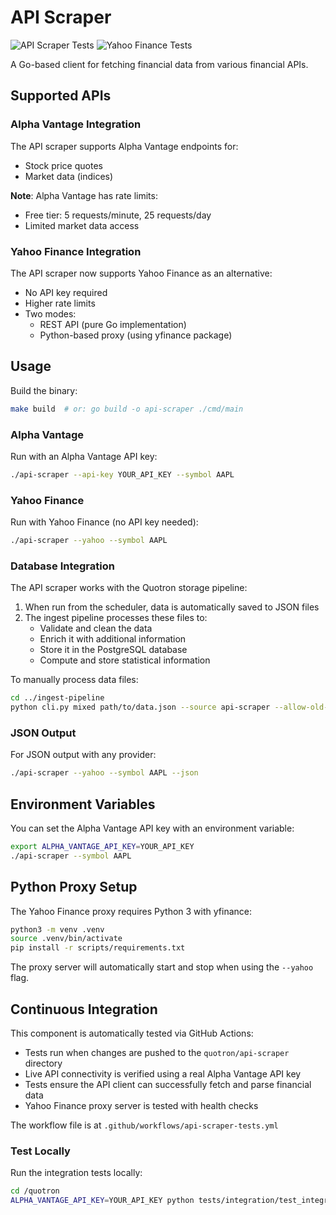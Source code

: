 # API Scraper

![API Scraper Tests](https://github.com/we-be/tiny-ria/actions/workflows/api-scraper-tests.yml/badge.svg)
![Yahoo Finance Tests](https://github.com/we-be/tiny-ria/actions/workflows/yahoo-finance-tests.yml/badge.svg)

A Go-based client for fetching financial data from various financial APIs.

## Supported APIs

### Alpha Vantage Integration

The API scraper supports Alpha Vantage endpoints for:
- Stock price quotes
- Market data (indices)

**Note**: Alpha Vantage has rate limits:
- Free tier: 5 requests/minute, 25 requests/day
- Limited market data access

### Yahoo Finance Integration

The API scraper now supports Yahoo Finance as an alternative:
- No API key required
- Higher rate limits
- Two modes:
  - REST API (pure Go implementation)
  - Python-based proxy (using yfinance package)

## Usage

Build the binary:
```bash
make build  # or: go build -o api-scraper ./cmd/main
```

### Alpha Vantage

Run with an Alpha Vantage API key:
```bash
./api-scraper --api-key YOUR_API_KEY --symbol AAPL
```

### Yahoo Finance

Run with Yahoo Finance (no API key needed):
```bash
./api-scraper --yahoo --symbol AAPL
```

### Database Integration

The API scraper works with the Quotron storage pipeline:

1. When run from the scheduler, data is automatically saved to JSON files
2. The ingest pipeline processes these files to:
   - Validate and clean the data
   - Enrich it with additional information
   - Store it in the PostgreSQL database
   - Compute and store statistical information

To manually process data files:
```bash
cd ../ingest-pipeline
python cli.py mixed path/to/data.json --source api-scraper --allow-old-data
```

### JSON Output

For JSON output with any provider:
```bash
./api-scraper --yahoo --symbol AAPL --json
```

## Environment Variables

You can set the Alpha Vantage API key with an environment variable:
```bash
export ALPHA_VANTAGE_API_KEY=YOUR_API_KEY
./api-scraper --symbol AAPL
```

## Python Proxy Setup

The Yahoo Finance proxy requires Python 3 with yfinance:

```bash
python3 -m venv .venv
source .venv/bin/activate
pip install -r scripts/requirements.txt
```

The proxy server will automatically start and stop when using the `--yahoo` flag.

## Continuous Integration

This component is automatically tested via GitHub Actions:

- Tests run when changes are pushed to the `quotron/api-scraper` directory
- Live API connectivity is verified using a real Alpha Vantage API key
- Tests ensure the API client can successfully fetch and parse financial data
- Yahoo Finance proxy server is tested with health checks

The workflow file is at `.github/workflows/api-scraper-tests.yml`

### Test Locally

Run the integration tests locally:
```bash
cd /quotron
ALPHA_VANTAGE_API_KEY=YOUR_API_KEY python tests/integration/test_integration.py --api
```